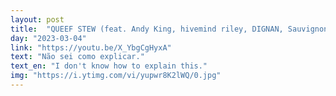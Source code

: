 ```yaml
---
layout: post
title:  "QUEEF STEW (feat. Andy King, hivemind riley, DIGNAN, Sauvignon, Gabi Belle, TRDNG & ZAQQ) - QUEEF JERKY"
day: "2023-03-04"
link: "https://youtu.be/X_YbgCgHyxA"
text: "Não sei como explicar."
text_en: "I don't know how to explain this."
img: "https://i.ytimg.com/vi/yupwr8K2lWQ/0.jpg"
---
```

